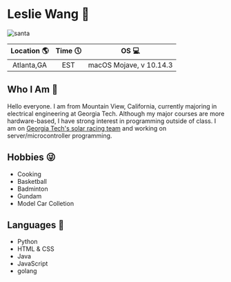 # Leslie Wang 🐨

![santa](https://i.pinimg.com/564x/52/4c/20/524c2046bef42cf7cbde1cdbc562d675.jpg)


|Location 🌎 |Time 🕔 |OS 💻|
|:--:|:--:|:--:|
|Atlanta,GA|EST|macOS Mojave, v 10.14.3|
      
Who I Am 👻	
---
Hello everyone. I am from Mountain View, California, currently majoring in  electrical engineering at Georgia Tech. 
Although my major courses are more hardware-based, I have strong interest in programming outside of class. I am on 
[Georgia Tech's solar racing team][1] and working on server/microcontroller programming.


[1]: http://solarracing.gatech.edu/  "solar racing"

Hobbies 😜
---
* Cooking
* Basketball
* Badminton
* Gundam
* Model Car Colletion

Languages 🏁
---
* Python
* HTML & CSS
* Java
* JavaScript
* golang

